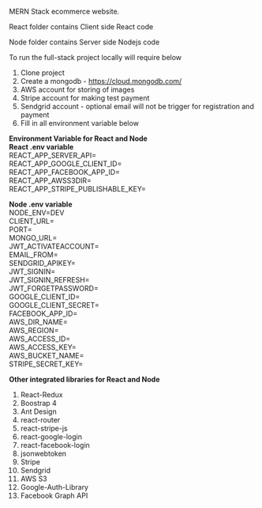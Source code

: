 MERN Stack ecommerce website.

React folder contains Client side React code

Node folder contains Server side Nodejs code

To run the full-stack project locally will require below
1) Clone project
2) Create a mongodb - https://cloud.mongodb.com/
3) AWS account for storing of images
4) Stripe account for making test payment
5) Sendgrid account - optional email will not be trigger for registration and payment
6) Fill in all environment variable below

<b>Environment Variable for React and Node </b>
<br/>
<b>React .env variable</b>
<br/>
REACT_APP_SERVER_API=
<br/>
REACT_APP_GOOGLE_CLIENT_ID=
<br/>
REACT_APP_FACEBOOK_APP_ID=
<br/>
REACT_APP_AWSS3DIR=
<br/>
REACT_APP_STRIPE_PUBLISHABLE_KEY=
<br/>

<b>Node .env variable</b>
<br/>
NODE_ENV=DEV
<br/>
CLIENT_URL=
<br/>
PORT=
<br/>
MONGO_URL=
<br/>
JWT_ACTIVATEACCOUNT=
<br/>
EMAIL_FROM=
<br/>
SENDGRID_APIKEY=
<br/>
JWT_SIGNIN=
<br/>
JWT_SIGNIN_REFRESH=
<br/>
JWT_FORGETPASSWORD=
<br/>
GOOGLE_CLIENT_ID=
<br/>
GOOGLE_CLIENT_SECRET=
<br/>
FACEBOOK_APP_ID=
<br/>
AWS_DIR_NAME=
<br/>
AWS_REGION=
<br/>
AWS_ACCESS_ID=
<br/>
AWS_ACCESS_KEY=
<br/>
AWS_BUCKET_NAME=
<br/>
STRIPE_SECRET_KEY=
<br/>

<b>Other integrated libraries for React and Node</b>
<br/>
1) React-Redux
2) Boostrap 4
3) Ant Design
4) react-router
5) react-stripe-js
6) react-google-login
7) react-facebook-login
8) jsonwebtoken
9) Stripe
10) Sendgrid
11) AWS S3
12) Google-Auth-Library
13) Facebook Graph API
